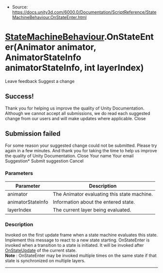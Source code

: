 * Source: https://docs.unity3d.com/6000.0/Documentation/ScriptReference/StateMachineBehaviour.OnStateEnter.html

#  [StateMachineBehaviour](https://docs.unity3d.com/6000.0/Documentation/ScriptReference/StateMachineBehaviour.html).OnStateEnter(Animator animator, AnimatorStateInfo animatorStateInfo, int layerIndex)
Leave feedback
Suggest a change
## Success!
Thank you for helping us improve the quality of Unity Documentation. Although we cannot accept all submissions, we do read each suggested change from our users and will make updates where applicable.
Close
## Submission failed
For some reason your suggested change could not be submitted. Please <a>try again</a> in a few minutes. And thank you for taking the time to help us improve the quality of Unity Documentation.
Close
Your name Your email Suggestion* Submit suggestion
Cancel
### Parameters
Parameter | Description  
---|---  
animator | The Animator evaluating this state machine.  
animatorStateInfo | Information about the entered state.  
layerIndex | The current layer being evaluated.  
### Description
Invoked on the first update frame when a state machine evaluates this state. Implement this message to react to a new state starting.
OnStateEnter is invoked when a transition to a state is initiated. It will be invoked after [OnStateUpdate](https://docs.unity3d.com/6000.0/Documentation/ScriptReference/StateMachineBehaviour.OnStateUpdate.html) of the current state.   
**Note** : OnStateEnter may be invoked multiple times on the same state if that state is synchronized on multiple layers. 
* * *
